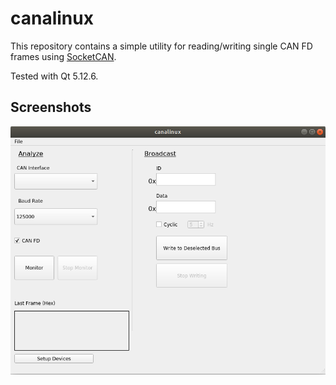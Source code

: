 # canalinux
This repository contains a simple utility for reading/writing single CAN FD frames using [SocketCAN](https://en.wikipedia.org/wiki/SocketCAN).

Tested with Qt 5.12.6.

## Screenshots
![Canalinux home page](https://github.com/LukeSAV/canalinux/blob/master/img/canalinux_home.png)
